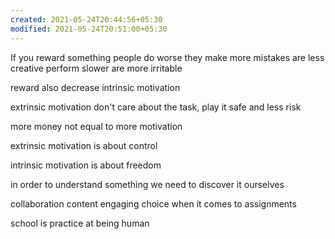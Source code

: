 ```yaml
---
created: 2021-05-24T20:44:56+05:30
modified: 2021-05-24T20:51:00+05:30
---
```


If you reward something people do worse
they make more mistakes
are less creative
perform slower
are more irritable

reward also decrease intrinsic motivation

extrinsic motivation don't care about the task, play it safe and less risk

more money not equal to more motivation

extrinsic motivation is about control

intrinsic motivation is about freedom

in order to understand something we need to discover it ourselves

collaboration
content engaging 
choice when it comes to assignments

school is practice at being human

